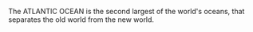 The ATLANTIC OCEAN is the second largest of the world's oceans, that separates the old world from the new world.
